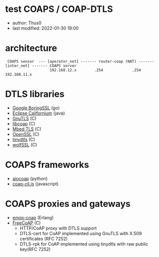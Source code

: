 # test COAPS / COAP-DTLS

* author: Thus0
* last modified: 2022-01-30 19:00

# architecture

```
 COAPS sensor  --- [operator_net] ------- router-coap (NAT) ------- [inter_net] ------- COAPS server
                    192.168.12.x        .254             .254        192.168.11.x 
```

# DTLS libraries

* [Google BoringSSL](https://github.com/google/boringssl) (go)
* [Eclipse Californium](https://www.eclipse.org/californium/) (java)
* [GnuTLS](https://www.gnutls.org/) (C)
* [libcoap](https://libcoap.net/) (C)
* [Mbed TLS](https://tls.mbed.org/) (C)
* [OpenSSL](https://www.openssl.org/) (C)
* [tinydtls](https://projects.eclipse.org/projects/iot.tinydtls) (C)
* [wolfSSL](https://wolfssl.com) (C)

# COAPS frameworks

* [aiocoap](https://github.com/chrysn/aiocoap) (python)
* [coap-cli.js](https://github.com/avency/coap-cli) (javascript)

# COAPS proxies and gateways

* [emqx-coap](https://github.com/emqx/emqx-coap) (Erlang)
* [FreeCoAP](https://github.com/keith-cullen/FreeCoAP) (C)
  * HTTP/CoAP proxy with DTLS support
  * DTLS-cert for CoAP implemented using GnuTLS with X.509 certificates (RFC 7252)
  * DTLS-rpk for CoAP implemented using tinydtls with raw public key(RFC 7252)

